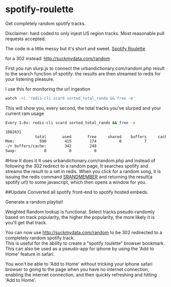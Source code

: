 spotify-roulette
================

Get completely random spotify tracks.

Disclaimer: hard coded to only injest US region tracks.  Most reasonable pull requests accepted.

The code is a little messy but it's short and sweet. 
[Spotify Roulette](http:/suckmydata.com)

for a 302 instead:
http://suckmydata.com/random

First you run slurp.js to connect the urbandictionary.com/random.php result to the search function of spotify.
the results are then streamed to redis for your listening pleasure.


I use this for monitoring the url ingestion
```bash
watch -n1 'redis-cli scard sorted_total_rando && free -m'
```

This will show you, every second, the total tracks you've slurped and your current ram usage
```bash
Every 1.0s: redis-cli scard sorted_total_rando && free -m                                                                                                                                                                                          Thu Jul 25 02:16:22 2013

1082631
             total       used       free     shared    buffers     cached
Mem:           590        415        174          0          7         65
-/+ buffers/cache:        342        248
Swap:            0          0          0


```

#How It does it
It uses urbandictionary.com/random.php and instead of following the 302 redirect to a random page, It searches spotify and streams the result to a set in redis.
When you click for a random song, it is issuing the redis command [SRANDMEMBER](http://redis.io/commands/srandmember)
and returning the result(a spotify url) to some javascript, which then opens a window for you.


##Update
Converted all spotify front-end to spotify hosted embeds.

Generate a random playlist!

Weighted Random lookup is functional.  Select tracks pseudo-randomly based on track popularity, the higher the popularity, the more likely it is you'll get that track.

You can now use http://suckmydata.com/random  to be 302 redirected to a completely random spotify track.   
This is useful for the ability to create a "spotify roulette" browser bookmark.  This can also be used as a pseudo-app for iphone by using the 'Add to Home' feature in safari.

You won't be able to 'Add to Home' without tricking your iphone safari browser to going to the page when you have no internet connection,  enabling the internet connection, and then quickly refreshing and hitting 'Add to Home'.
